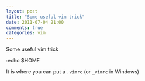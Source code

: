 ```yaml
---
layout: post
title: "Some useful vim trick"
date: 2011-07-04 21:00
comments: true
categories: vim
---
```


Some useful vim trick


:echo $HOME


It is where you can put a ``.vimrc`` (or ``_vimrc`` in Windows)

